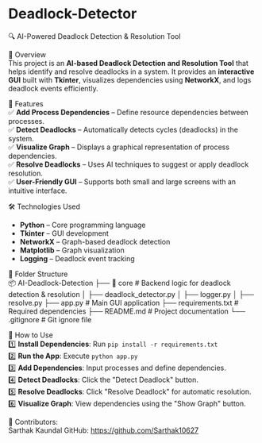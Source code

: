 # Deadlock-Detector
🔍 AI-Powered Deadlock Detection & Resolution Tool  

📌 Overview  
This project is an **AI-based Deadlock Detection and Resolution Tool** that helps identify and resolve deadlocks in a system. It provides an **interactive GUI** built with **Tkinter**, visualizes dependencies using **NetworkX**, and logs deadlock events efficiently.  

🚀 Features  
✅ **Add Process Dependencies** – Define resource dependencies between processes.  
✅ **Detect Deadlocks** – Automatically detects cycles (deadlocks) in the system.  
✅ **Visualize Graph** – Displays a graphical representation of process dependencies.  
✅ **Resolve Deadlocks** – Uses AI techniques to suggest or apply deadlock resolution.  
✅ **User-Friendly GUI** – Supports both small and large screens with an intuitive interface.  

🛠️ Technologies Used  
- **Python** – Core programming language  
- **Tkinter** – GUI development  
- **NetworkX** – Graph-based deadlock detection  
- **Matplotlib** – Graph visualization  
- **Logging** – Deadlock event tracking  

📂 Folder Structure  
📦 AI-Deadlock-Detection
├── 📂 core # Backend logic for deadlock detection & resolution
│ ├── deadlock_detector.py
│ ├── logger.py
│ ├── resolve.py
├── app.py # Main GUI application
├── requirements.txt # Required dependencies
├── README.md # Project documentation
└── .gitignore # Git ignore file



🎯 How to Use  
1️⃣ **Install Dependencies**: Run `pip install -r requirements.txt`  
2️⃣ **Run the App**: Execute `python app.py`  
3️⃣ **Add Dependencies**: Input processes and define dependencies.  
4️⃣ **Detect Deadlocks**: Click the "Detect Deadlock" button.  
5️⃣ **Resolve Deadlocks**: Click "Resolve Deadlock" for automatic resolution.  
6️⃣ **Visualize Graph**: View dependencies using the "Show Graph" button.  


🤝 Contributors:   
Sarthak Kaundal
GitHub: https://github.com/Sarthak10627

